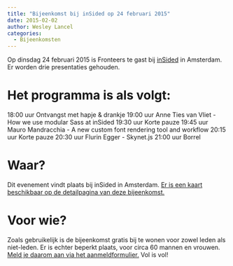 ```yaml
---
title: "Bijeenkomst bij inSided op 24 februari 2015"
date: 2015-02-02
author: Wesley Lancel
categories: 
  - Bijeenkomsten
---
```

Op dinsdag 24 februari 2015 is Fronteers te gast bij [inSided](http://www.insided.com) in Amsterdam. Er worden drie presentaties gehouden.

# Het programma is als volgt:

18:00 uur Ontvangst met hapje & drankje
19:00 uur Anne Ties van Vliet - How we use modular Sass at inSided
19:30 uur Korte pauze
19:45 uur Mauro Mandracchia - A new custom font rendering tool and workflow
20:15 uur Korte pauze
20:30 uur Flurin Egger - Skynet.js
21:00 uur Borrel

# Waar?

Dit evenement vindt plaats bij inSided in Amsterdam. [Er is een kaart beschikbaar op de detailpagina van deze bijeenkomst.](/bijeenkomsten/2015/insided)

# Voor wie?

Zoals gebruikelijk is de bijeenkomst gratis bij te wonen voor zowel leden als niet-leden. Er is echter beperkt plaats, voor circa 60 mannen en vrouwen. [Meld je daarom aan via het aanmeldformulier.](/bijeenkomsten/2015/insided#formulier-1) Vol is vol!
